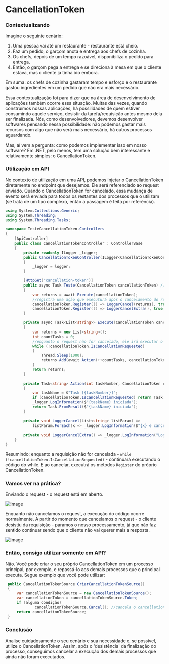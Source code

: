 # CancellationToken
### Contextualizando
Imagine o seguinte cenário: 
1. Uma pessoa vai até um restaurante - restaurante está cheio.
2. Faz um pedido, o garçom anota e entrega aos chefs de cozinha. 
3. Os chefs, depois de um tempo razoável, disponibiliza o pedido para entrega. 
4. Então, o garçom pega a entrega e se direciona à mesa em que o cliente estava, mas o cliente já tinha ido embora.

Em suma: os chefs de cozinha gastaram tempo e esforço e o restaurante gastou ingredientes em um pedido que não era mais necessário.

Essa contextualização foi para dizer que na área de desenvolvimento de aplicações também ocorre essa situação.
Muitas das vezes, quando construímos nossas aplicações, há possilidades de quem estiver consumindo aquele serviço, desistir da tarefa/requisição antes mesmo dela ser finalizada.
Nós, como desenvolvedores, devemos desenvolver softwares pensando nessa possibilidade: não podemos gastar mais recursos com algo que não será mais necessário, há outros processos aguardando. 

Mas, aí vem a pergunta: como podemos implementar isso em nosso software?
Em .NET, pelo menos, tem uma solução bem interessante e relativamente simples: o CancellationToken.
### Utilização em API
No contexto de utilização em uma API, podemos injetar o CancellationToken diretamente no endpoint que desejamos. Ele será referenciado ao request enviado.
Quando o CancellationToken for cancelado, essa mudança de evento será enviada para todos os restantes dos processos que o utilizam (se trata de um tipo complexo, então a passagem é feita por referência).
```c#
using System.Collections.Generic;
using System.Threading;
using System.Threading.Tasks;

namespace TesteCancellationToken.Controllers
{
    [ApiController]
    public class CancellationTokenController : ControllerBase
    {
        private readonly ILogger _logger;
        public CancellationTokenController(ILogger<CancellationTokenController> logger)
        {
            _logger = logger;
        }

        [HttpGet("cancellation-token")]
        public async Task Teste(CancellationToken cancellationToken) // recebendo o token automaticamente referente ao request
        {
            var returns = await Execute(cancellationToken);
            //registra uma ação que executurá após o cancelamento do request (pode inserir mais de um Register)
            cancellationToken.Register(() => LoggerCancel(returns), true);
            cancellationToken.Register(() => LoggerCancelExtra(), true);
        }

        private async Task<List<string>> Execute(CancellationToken cancellationToken)
        {
            var returns = new List<string>();
            int countTasks = 0;
            //enquanto o request não for cancelado, ele irá executar o método
            while (!cancellationToken.IsCancellationRequested)
            {
                Thread.Sleep(1000);
                returns.Add(await Action(++countTasks, cancellationToken));
            }
            return returns;
        }

        private Task<string> Action(int taskNumber, CancellationToken cancellationToken)
        {
            var taskName = $"Task [{taskNumber}]";
            if (cancellationToken.IsCancellationRequested) return Task.FromResult($"{taskName} cancelada.");
            _logger.LogInformation($"{taskName} iniciada");
            return Task.FromResult($"{taskName} iniciada");
        }
        
        private void LoggerCancel(List<string> listParam) =>
            listParam.ForEach(x => _logger.LogInformation($"{x} e cancelada."));
            
        private void LoggerCancelExtra() => _logger.LogInformation("Logger extra!");
    }
}
```
Resumindo: enquanto a requisição não for cancelada -  ``` while (!cancellationToken.IsCancellationRequested) ``` - continuará executando o código do while. E ao cancelar, executrá os métodos  ``` Register ``` do próprio CancellationToken.

### Vamos ver na prática?
Enviando o request - o request está em aberto.

![image](https://user-images.githubusercontent.com/50757499/116161390-0c9aac80-a6ca-11eb-9ce6-29f38c8e3139.png)

Enquanto não cancelamos o request, a execução do código ocorre normalmente. A partir do momento que cancelamos o request - o cliente desistiu da requisição - paramos o nosso processamento, já que não faz sentido continuar sendo que o cliente não vai querer mais a resposta.

![image](https://user-images.githubusercontent.com/50757499/116161977-330d1780-a6cb-11eb-9dba-62499a494b30.png)

### Então, consigo utilizar somente em API?
Não. Você pode criar o seu próprio CancellationToken em um processo principal, por exemplo, e repassá-lo aos demais processos que o principal executa.
Segue exemplo que você pode utilizar: 
```c#
 public CancellationTokenSource CriarCancellationTokenSource()
 {
     var cancellationTokenSource = new CancellationTokenSource();
     var cancellationToken = cancellationTokenSource.Token;
     if (alguma condição) 
             cancellationTokenSource.Cancel(); //cancela o cancellationToken
     return cancellationTokenSource;
 }
```

### Conclusão
Analise cuidadosamente o seu cenário e sua necessidade e, se possível, utilize o CancellationToken.
Assim, após o 'desistência' da finalização do processo, conseguimos cancelar a execução dos demais processos que ainda não foram executados.
